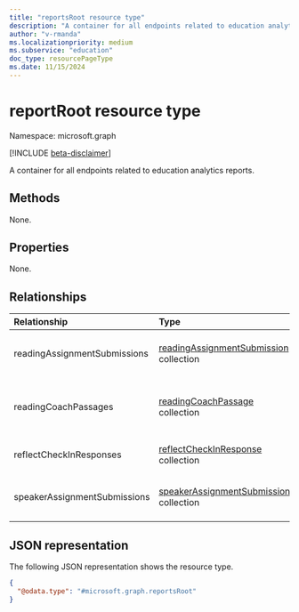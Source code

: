 ```yaml
---
title: "reportsRoot resource type"
description: "A container for all endpoints related to education analytics reports."
author: "v-rmanda"
ms.localizationpriority: medium
ms.subservice: "education"
doc_type: resourcePageType
ms.date: 11/15/2024
---
```


# reportRoot resource type

Namespace: microsoft.graph

[!INCLUDE [beta-disclaimer](../../includes/beta-disclaimer.md)]

A container for all endpoints related to education analytics reports.

## Methods

None.

## Properties

None.

## Relationships

|Relationship|Type|Description|
|:-----------|:---|:----------|
|readingAssignmentSubmissions|[readingAssignmentSubmission](../resources/readingassignmentsubmission.md) collection|Details of submitted reading assignments.|
|readingCoachPassages|[readingCoachPassage](../resources/readingcoachpassage.md) collection|Details of practiced Reading Coach passages.|
|reflectCheckInResponses|[reflectCheckInResponse](../resources/reflectcheckinresponse.md) collection|Details of check-in responses.|
|speakerAssignmentSubmissions|[speakerAssignmentSubmission](../resources/speakerassignmentsubmission.md) collection|Details of submitted speaker assignments.|

## JSON representation

The following JSON representation shows the resource type.

<!-- {
  "blockType": "resource",
  "keyProperty": "id",
  "@odata.type": "microsoft.graph.reportsRoot",
  "baseType": "microsoft.graph.entity",
  "openType": false
}
-->

```json
{
  "@odata.type": "#microsoft.graph.reportsRoot"
}
```
